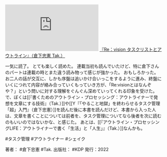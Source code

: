 [![](https://gyazo.com/8088de84ce750c4309e56fcdaece78d8.img)](https://amzn.to/3t7DhY0)
[『Re：vision タスクリストとアウトライン』（倉下忠憲 Tak.）](https://amzn.to/3t7DhY0)

一気に読了。
とても楽しく読めた。
連載当初も読んでいたけど、特に倉下さんのパートは連載の時とまた違う読み物って感じが強かった。
おもしろかった。
お二人の話が交互に、しかも序盤は追いかけ合いっこをするように進み、終盤にいくにつれて内容が絡み合っていくもっていき方が、「Re:visionとはなんぞや？」という問いに対する理解をぐんぐん深めていってくれる印象を受けた。
で、ぼくは[[『書くためのアウトライン・プロセッシング：アウトライナーで発想を文章にする技術』（Tak.）]]や[[Y『「やること地獄」を終わらせるタスク管理「超」入門』（倉下忠憲）]]を読んだ後に本書を読んだけど、本書から入った人は、文章を書くことについては前者を、タスク管理についてなら後者を次に読むのもいいのではないかな、と感じた。
あとは、[[『アウトライン・プロセッシングLIFE：アウトライナーで書く「生活」と「人生」』（Tak.）]]なんかも。

#タスク管理 #アウトライナー #シェイク 

著者： #倉下忠憲 #Tak.
出版社： #KDP
発行：2022